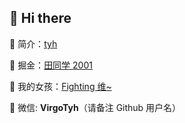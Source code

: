 ## 👋 Hi there

🍋 简介：[tyh](https://tianyuhao.cn)

📑 掘金：[田同学 2001](https://juejin.cn/user/2243446742456888/posts)

👧 我的女孩：[Fighting 维~](https://github.com/Fightingweiwei)

💬 微信: **VirgoTyh**（请备注 Github 用户名）
